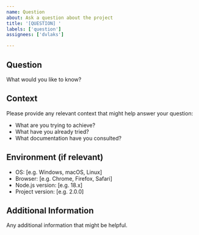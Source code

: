```yaml
---
name: Question
about: Ask a question about the project
title: '[QUESTION] '
labels: ['question']
assignees: ['dvlaks']

---
```


## Question
What would you like to know?

## Context
Please provide any relevant context that might help answer your question:
- What are you trying to achieve?
- What have you already tried?
- What documentation have you consulted?

## Environment (if relevant)
- OS: [e.g. Windows, macOS, Linux]
- Browser: [e.g. Chrome, Firefox, Safari]
- Node.js version: [e.g. 18.x]
- Project version: [e.g. 2.0.0]

## Additional Information
Any additional information that might be helpful.
